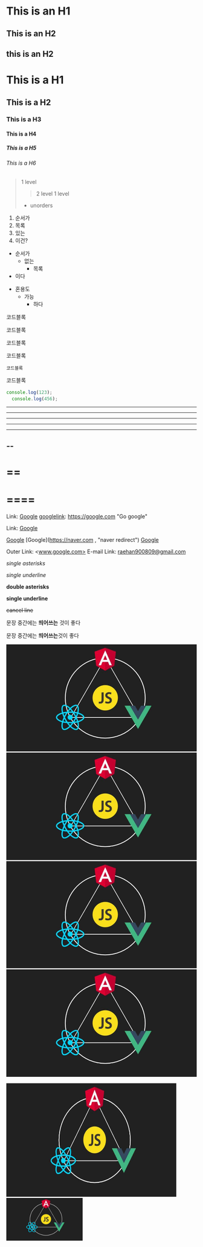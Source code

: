 This is an H1
=============

This is an H2
-------------

this is an H2
----

# This is a H1
## This is a H2
### This is a H3
#### This is a H4
##### This is a H5
###### This is a H6

> 1 level
> > 2 level
> 1 level
> - unorders

1. 순서가
3. 목록
2. 있는
  4. 이건?

- 순서가
  - 없는
    - 목록
 - 이다

* 혼용도
  - 가능
    + 하다

코드블록

  코드블록

코드블록

코드블록

    코드블록
    
코드블록

```javascript
console.log(123);
  console.log(456);
```

* * *
***
****
---
- - -
--
----
==
====
====
====

Link: [Google][googlelink]
[googlelink]: https://google.com "Go google"

Link: [Google][googlelink]

[googlelink]: https://google.com "Go google"

[Google](https://naver.com, "naver redirect")
[Google](https://naver.com , "naver redirect")
[Google](https://naver.com "naver redirect")

Outer Link: <www.google.com>
E-mail Link: <raehan900809@gmail.com>

*single asterisks*

_single underline_

**double asterisks**

__single underline__

~~cancel line~~

문장 중간에는 **띄어쓰는** 것이 좋다

문장 중간에는 **띄어쓰는**것이 좋다

![Alt text](https://github.com/rae-han/learn-javascript/blob/master/markdown/images/frontend_frameworks.jpeg)
![Alt text](https://github.com/rae-han/learn-javascript/blob/master/markdown/images/frontend_frameworks.jpeg "Optional title")
![text](https://github.com/rae-han/learn-javascript/blob/master/markdown/images/frontend_frameworks.jpeg)
![text](https://github.com/rae-han/learn-javascript/blob/master/markdown/images/frontend_frameworks.jpeg "Optional title")

<img src="https://github.com/rae-han/learn-javascript/blob/master/markdown/images/frontend_frameworks.jpeg" width="450px" height="300px" title="px(픽셀) 크기 설정" alt="RubberDuck"></img><br/>
<img src="https://github.com/rae-han/learn-javascript/blob/master/markdown/images/frontend_frameworks.jpeg" width="40%" height="30%" title="px(픽셀) 크기 설정" alt="RubberDuck"></img>